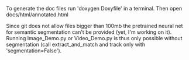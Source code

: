 To generate the doc files run 'doxygen Doxyfile' in a terminal. Then open docs/html/annotated.html

Since git does not allow files bigger than 100mb the pretrained neural net for semantic segmentation can't be provided (yet, I'm working on it).
Running Image_Demo.py or Video_Demo.py is thus only possible without segmentation (call extract_and_match and track only with 'segmentation=False').
